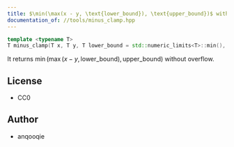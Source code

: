 ```yaml
---
title: $\min(\max(x - y, \text{lower_bound}), \text{upper_bound})$ without overflow
documentation_of: //tools/minus_clamp.hpp
---
```


```cpp
template <typename T>
T minus_clamp(T x, T y, T lower_bound = std::numeric_limits<T>::min(), T upper_bound = std::numeric_limits<T>::max());
```

It returns $\min(\max(x - y, \text{lower_bound}), \text{upper_bound})$ without overflow.

## License
- CC0

## Author
- anqooqie
